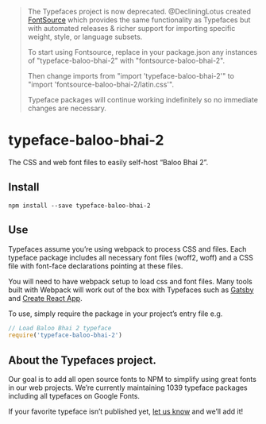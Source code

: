 >The Typefaces project is now deprecated. @DecliningLotus created
[FontSource](https://github.com/fontsource/fontsource) which provides the
same functionality as Typefaces but with automated releases & richer
support for importing specific weight, style, or language subsets.
>
>To start using Fontsource, replace in your package.json any instances of
"typeface-baloo-bhai-2" with "fontsource-baloo-bhai-2".
>
> Then change imports from "import 'typeface-baloo-bhai-2'" to "import 'fontsource-baloo-bhai-2/latin.css'".
>
>Typeface packages will continue working indefinitely so no immediate
>changes are necessary.

# typeface-baloo-bhai-2

The CSS and web font files to easily self-host “Baloo Bhai 2”.

## Install

`npm install --save typeface-baloo-bhai-2`

## Use

Typefaces assume you’re using webpack to process CSS and files. Each typeface
package includes all necessary font files (woff2, woff) and a CSS file with
font-face declarations pointing at these files.

You will need to have webpack setup to load css and font files. Many tools built
with Webpack will work out of the box with Typefaces such as [Gatsby](https://github.com/gatsbyjs/gatsby)
and [Create React App](https://github.com/facebookincubator/create-react-app).

To use, simply require the package in your project’s entry file e.g.

```javascript
// Load Baloo Bhai 2 typeface
require('typeface-baloo-bhai-2')
```

## About the Typefaces project.

Our goal is to add all open source fonts to NPM to simplify using great fonts in
our web projects. We’re currently maintaining 1039 typeface packages
including all typefaces on Google Fonts.

If your favorite typeface isn’t published yet, [let us know](https://github.com/KyleAMathews/typefaces)
and we’ll add it!
